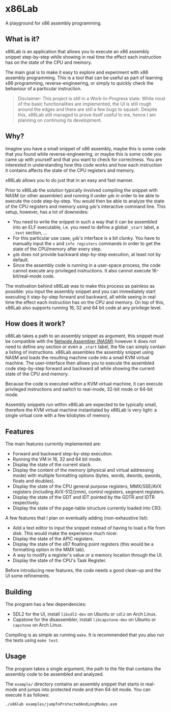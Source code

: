 # x86Lab

A playground for x86 assembly programming.

## What is it?
x86Lab is an application that allows you to execute an x86 assembly snippet
step-by-step while showing in real time the effect each instruction has on the
state of the CPU and memory.

The main goal is to make it easy to explore and experiment with x86 assembly
programming. This is a tool that can be useful as part of learning x86
programming, reverse-engineering, or simply to quickly check the behaviour of a
particular instruction.

> Disclaimer: This project is still in a Work-In-Progress state. While most of
> the basic functionalities are implemented, the UI is still rough around the
> edges and there are still a few bugs to squash. Despite this, x86Lab still
> managed to prove itself useful to me, hence I am planning on continuing its
> development.

## Why?
Imagine you have a small snippet of x86 assembly, maybe this is some code that
you found while reverse-engineering, or maybe this is some code you came up with
yourself and that you want to check for correctness. You are interested in
understanding how this code works and how each instruction it contains affects
the state of the CPU registers and memory.

x86Lab allows you to do just that in an easy and fast manner.

Prior to x86Lab the solution typically involved compiling the snippet with NASM
(or other assembler) and running it under `gdb` in order to be able to execute
the code step-by-step. You would then be able to analyze the state of the CPU
registers and memory using `gdb`'s interactive command line. This setup,
however, has a lot of downsides:
- You need to write the snippet in such a way that it can be assembled into an
  ELF executable, i.e. you need to define a global `_start` label, a `.text`
  section, ...
- For this particular use case, `gdb`'s interface is a bit clunky. You have to
  manually input the `x` and `info registers` commands in order to get the state
  of the CPU/memory after every step.
- `gdb` does not provide backward step-by-step execution, at least not by
  default.
- Since the assembly code is running in a user-space process, the code cannot
  execute any privileged instructions. It also cannot execute 16-bit/real-mode
  code.

The motivation behind x86Lab was to make this process as painless as possible:
you input the assembly snippet and you can immediately start executing it
step-by-step forward and backward, all while seeing in real time the effect each
instruction has on the CPU and memory. On top of this, x86Lab also supports
running 16, 32 and 64 bit code at any privilege level.

## How does it work?
x86Lab takes a path to an assembly snippet as argument, this snippet must be
compatible with the [Netwide Assembler (NASM)](https://www.nasm.us/) however it
does not need to define any section or even a `_start` label, the file can
simply contain a listing of instructions. x86Lab assembles the assembly snippet
using NASM and loads the resulting machine code into a small KVM virtual
machine. The user-interface then allows you to execute the assembled code
step-by-step forward and backward all while showing the current state of the CPU
and memory.

Because the code is executed within a KVM virtual machine, it can execute
privileged instructions and switch to real-mode, 32-bit mode or 64-bit mode.

Assembly snippets run within x86Lab are expected to be typically small,
therefore the KVM virtual machine instantiated by x86Lab is very light: a single
virtual core with a few kilobytes of memory.

## Features
The main features currently implemented are:
- Forward and backward step-by-step execution.
- Running the VM in 16, 32 and 64 bit mode.
- Display the state of the current stack.
- Display the content of the memory (physical and virtual addressing mode) with
  multiple formatting options (bytes, words, dwords, qwords, floats and
  doubles).
- Display the state of the CPU general purpose registers, MMX/SSE/AVX registers
  (including AVX-512/zmm), control registers, segment registers.
- Display the state of the GDT and IDT pointed by the GDTR and IDTR
  respectively.
- Display the state of the page-table structure currently loaded into CR3.

A few features that I plan on eventually adding (non-exhaustive list):
- Add a text editor to input the snippet instead of having to load a file from
  disk. This would make the experience much nicer.
- Display the state of the APIC registers.
- Display the state of the x87 floating point registers (this would be a
  formatting option in the MMX tab).
- A way to modify a register's value or a memory location through the UI.
- Display the state of the CPU's Task Register.

Before introducing new features, the code needs a good clean-up and the UI some
refinements.

## Building

The program has a few dependencies:
- SDL2 for the UI, install `libsdl2-dev` on Ubuntu or `sdl2` on Arch Linux.
- Capstone for the disassembler, install `libcapstone-dev` on Ubuntu or
  `capstone` on Arch Linux.

Compiling is as simple as running `make`. It is recommended that you also run
the tests using `make test`.

## Usage
The program takes a single argument, the path to the file that contains the
assembly code to be assembled and analyzed.

The `example/` directory contains an assembly snippet that starts in real-mode
and jumps into protected mode and then 64-bit mode. You can execute it as
follows:
```
./x86lab examples/jumpToProtectedAndLongModes.asm
```
